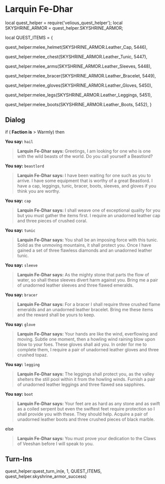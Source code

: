 # Larquin Fe-Dhar



local quest_helper = require('velious_quest_helper');
local SKYSHRINE_ARMOR = quest_helper.SKYSHRINE_ARMOR;

local QUEST_ITEMS = {

quest_helper:melee_helmet(SKYSHRINE_ARMOR.Leather_Cap, 5446), 

quest_helper:melee_chest(SKYSHRINE_ARMOR.Leather_Tunic, 5447), 

quest_helper:melee_arms(SKYSHRINE_ARMOR.Leather_Sleeves, 5448), 

quest_helper:melee_bracer(SKYSHRINE_ARMOR.Leather_Bracelet, 5449), 

quest_helper:melee_gloves(SKYSHRINE_ARMOR.Leather_Gloves, 5450), 

quest_helper:melee_legs(SKYSHRINE_ARMOR.Leather_Leggings, 5451), 

quest_helper:melee_boots(SKYSHRINE_ARMOR.Leather_Boots, 5452), 
}

## Dialog

if ( **Faction is** > Warmly) then 


**You say:** `hail`




>**Larquin Fe-Dhar says:** Greetings, I am looking for one who is one with the wild beasts of the world. Do you call yourself a Beastlord?


**You say:** `beastlord`




>**Larquin Fe-Dhar says:** I have been waiting for one such as you to arrive. I have some equipment that is worthy of a great Beastlord. I have a cap, leggings, tunic, bracer, boots, sleeves, and gloves if you think you are worthy.


**You say:** `cap`




>**Larquin Fe-Dhar says:** I shall weave one of exceptional quality for you but you must gather the items first. I require an unadorned leather cap and three pieces of crushed coral.


**You say:** `tunic`




>**Larquin Fe-Dhar says:** You shall be an imposing force with this tunic. Solid as the unmoving mountains, it shall protect you. Once I have gained a set of three flawless diamonds and an unadorned leather tunic.


**You say:** `sleeve`




>**Larquin Fe-Dhar says:** As the mighty stone that parts the flow of water, so shall these sleeves divert harm against you. Bring me a pair of unadorned leather sleeves and three flawed emeralds.


**You say:** `bracer`




>**Larquin Fe-Dhar says:** For a bracer I shall require three crushed flame emeralds and an unadorned leather bracelet. Bring me these items and the reward shall be yours to keep.


**You say:** `glove`




>**Larquin Fe-Dhar says:** Your hands are like the wind, everflowing and moving. Subtle one moment, then a howling wind raining blow upon blow to your foes. These gloves shall aid you. In order for me to complete them, I require a pair of unadorned leather gloves and three crushed topaz.


**You say:** `legging`




>**Larquin Fe-Dhar says:** The leggings shall protect you, as the valley shelters the still pool within it from the howling winds. Furnish a pair of unadorned leather leggings and three flawed sea sapphires.


**You say:** `boot`




>**Larquin Fe-Dhar says:** Your feet are as hard as any stone and as swift as a coiled serpent but even the swiftest feet require protection so I shall provide you with these. They should help. Acquire a pair of unadorned leather boots and three crushed pieces of black marble.


else 


>**Larquin Fe-Dhar says:** You must prove your dedication to the Claws of Veeshan before I will speak to you.





## Turn-Ins

quest_helper:quest_turn_in(e, 1, QUEST_ITEMS, quest_helper.skyshrine_armor_success) 